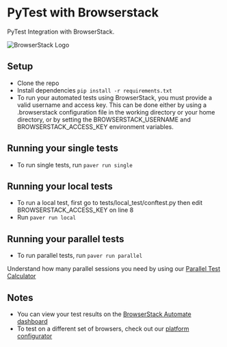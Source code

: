 # PyTest with Browserstack

PyTest Integration with BrowserStack.

![BrowserStack Logo](https://d98b8t1nnulk5.cloudfront.net/production/images/layout/logo-header.png?1469004780)

## Setup

* Clone the repo
* Install dependencies `pip install -r requirements.txt`
* To run your automated tests using BrowserStack, you must provide a valid username and access key. This can be done either by using a .browserstack configuration file in the working directory or your home directory, or by setting the BROWSERSTACK_USERNAME and BROWSERSTACK_ACCESS_KEY environment variables.

## Running your single tests
* To run single tests, run `paver run single`

## Running your local tests
* To run a local test, first go to tests/local_test/conftest.py then edit BROWSERSTACK_ACCESS_KEY on line 8
* Run `paver run local`

## Running your parallel tests
* To run parallel tests, run `paver run parallel`

 Understand how many parallel sessions you need by using our [Parallel Test Calculator](https://www.browserstack.com/automate/parallel-calculator?ref=github)

## Notes
* You can view your test results on the [BrowserStack Automate dashboard](https://www.browserstack.com/automate)
* To test on a different set of browsers, check out our [platform configurator](https://www.browserstack.com/automate/python#setting-os-and-browser)
